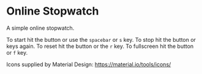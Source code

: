 # Online Stopwatch 

A simple online stopwatch.

To start hit the button or use the `spacebar` or `s` key. To stop hit the button or keys again. To reset hit the button or the `r` key. To fullscreen hit the button or `f` key.

Icons supplied by Material Design: https://material.io/tools/icons/